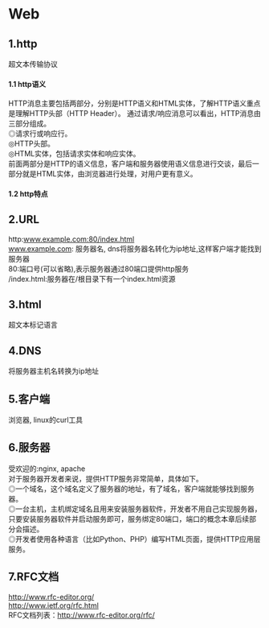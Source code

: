 # Web
## 1.http  
超文本传输协议  
#### 1.1 http语义 
HTTP消息主要包括两部分，分别是HTTP语义和HTML实体，了解HTTP语义重点是理解HTTP头部（HTTP Header）。
通过请求/响应消息可以看出，HTTP消息由三部分组成。  
◎请求行或响应行。  
◎HTTP头部。  
◎HTML实体，包括请求实体和响应实体。  
前面两部分是HTTP的语义信息，客户端和服务器使用语义信息进行交谈，最后一部分就是HTML实体，由浏览器进行处理，对用户更有意义。  
#### 1.2 http特点  

## 2.URL  
http:www.example.com:80/index.html  
www.example.com: 服务器名, dns将服务器名转化为ip地址,这样客户端才能找到服务器  
80:端口号(可以省略),表示服务器通过80端口提供http服务  
/index.html:服务器在/根目录下有一个index.html资源
## 3.html  
超文本标记语言
## 4.DNS  
将服务器主机名转换为ip地址  
## 5.客户端  
浏览器, linux的curl工具  

## 6.服务器  
受欢迎的:nginx, apache  
对于服务器开发者来说，提供HTTP服务非常简单，具体如下。  
◎一个域名，这个域名定义了服务器的地址，有了域名，客户端就能够找到服务器。  
◎一台主机，主机绑定域名且用来安装服务器软件，开发者不用自己实现服务器，只要安装服务器软件并启动服务即可，服务绑定80端口，端口的概念本章后续部分会描述。  
◎开发者使用各种语言（比如Python、PHP）编写HTML页面，提供HTTP应用层服务。  
## 7.RFC文档  
http://www.rfc-editor.org/   
http://www.ietf.org/rfc.html  
RFC文档列表：http://www.rfc-editor.org/rfc/  

